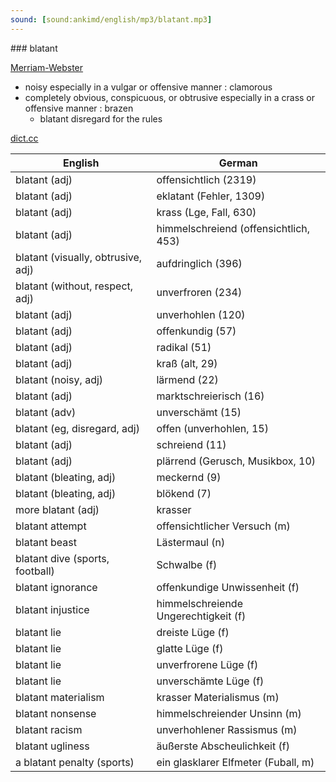 ```yaml
---
sound: [sound:ankimd/english/mp3/blatant.mp3]
---
```


\### blatant

[Merriam-Webster](https://www.merriam-webster.com/dictionary/blatant)

- noisy especially in a vulgar or offensive manner : clamorous
- completely obvious, conspicuous, or obtrusive especially in a crass or offensive manner : brazen
    - blatant disregard for the rules

[dict.cc](https://www.dict.cc/blatant)

| English        | German       |
| -------------- | ------------ |
| blatant (adj) | offensichtlich (2319) |
| blatant (adj) | eklatant (Fehler, 1309) |
| blatant (adj) | krass (Lge, Fall, 630) |
| blatant (adj) | himmelschreiend (offensichtlich, 453) |
| blatant (visually, obtrusive, adj) | aufdringlich (396) |
| blatant (without, respect, adj) | unverfroren (234) |
| blatant (adj) | unverhohlen (120) |
| blatant (adj) | offenkundig (57) |
| blatant (adj) | radikal (51) |
| blatant (adj) | kraß (alt, 29) |
| blatant (noisy, adj) | lärmend (22) |
| blatant (adj) | marktschreierisch (16) |
| blatant (adv) | unverschämt (15) |
| blatant (eg, disregard, adj) | offen (unverhohlen, 15) |
| blatant (adj) | schreiend (11) |
| blatant (adj) | plärrend (Gerusch, Musikbox, 10) |
| blatant (bleating, adj) | meckernd (9) |
| blatant (bleating, adj) | blökend (7) |
| more blatant (adj) | krasser |
| blatant attempt | offensichtlicher Versuch (m) |
| blatant beast | Lästermaul (n) |
| blatant dive (sports, football) | Schwalbe (f) |
| blatant ignorance | offenkundige Unwissenheit (f) |
| blatant injustice | himmelschreiende Ungerechtigkeit (f) |
| blatant lie | dreiste Lüge (f) |
| blatant lie | glatte Lüge (f) |
| blatant lie | unverfrorene Lüge (f) |
| blatant lie | unverschämte Lüge (f) |
| blatant materialism | krasser Materialismus (m) |
| blatant nonsense | himmelschreiender Unsinn (m) |
| blatant racism | unverhohlener Rassismus (m) |
| blatant ugliness | äußerste Abscheulichkeit (f) |
| a blatant penalty (sports) | ein glasklarer Elfmeter (Fuball, m) |
